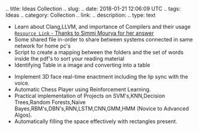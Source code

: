 
.. title: Ideas Collection
.. slug: 
.. date: 2018-01-21 12:06:09 UTC
.. tags: Ideas
.. category: Collection
.. link: 
.. description: 
.. type: text


* Learn about Clang,LLVM, and importance of Compilers and their usage [`Resource Link` - Thanks to Simmi Mourya for her answer](https://www.quora.com/Who-are-some-of-the-IIT-alumni-who-have-really-made-a-mark-in-the-world/answer/Simmi-Mourya-2?srid=3lyQY)
* Some shared file in-order to share between systems connected in same network for home pc's
* Script to create a mapping between the folders and the set of words inside the pdf's to sort your reading material
* Identifying Table in a image and converting into a table
<!-- TEASER_END -->
* Implement 3D face real-time enactment including the lip sync with the voice.
* Automatic Chess Player using Reinforcement Learning.
* Practical implementation of Projects on SVM's,KNN,Decision Trees,Random Forests,Naive Bayes,RBM's,DBN's,RNN,LSTM,CNN,GMM,HMM (Novice to Advanced Algos).
* Automatically filling the space effectively with rectangles  present.
